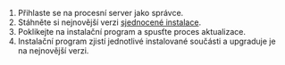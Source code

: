 1. Přihlaste se na procesní server jako správce.
2. Stáhněte si nejnovější verzi [sjednocené instalace](http://aka.ms/unifiedinstaller).
3. Poklikejte na instalační program a spusťte proces aktualizace.
4. Instalační program zjistí jednotlivé instalované součásti a upgraduje je na nejnovější verzi.
